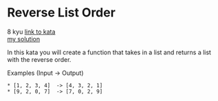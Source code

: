 # Reverse List Order
8 kyu
[link to kata](https://www.codewars.com/kata/53da6d8d112bd1a0dc00008b/train/javascript)
<br>
[my solution](./kata.js)

In this kata you will create a function that takes in a list and returns a list with the reverse order.

Examples (Input -> Output)
```
* [1, 2, 3, 4]  -> [4, 3, 2, 1]
* [9, 2, 0, 7]  -> [7, 0, 2, 9]
```